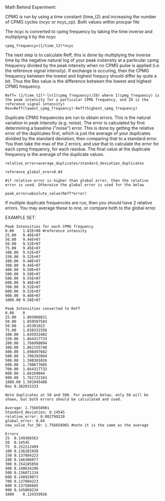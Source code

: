 Math Behind Experiment:

CPMG is run by using a time constant (time_t2) and increasing the number of CPMG cycles (ncyc or ncyc_cp). Both values within procpar file

The ncyc is converted to cpmg frequency by taking the time inverse and multiplying it by the ncyc

```
cpmg_frequency=(1/time_t2)*ncyc
```

The next step is to calculate Reff, this is done by multiplying the inverse time by the negative natural log of your peak instensity at a particular cpmg frequency divided by the peak intensity when no CPMG pulse is applied (i.e. the reference signal intensity). If exchange is occuring, then the CPMG frequency between the lowest and highest frequcy should differ by quite a bit. Thus the Rex value is the difference between the lowest and highest CPMG frequency.

```
Reff= (1/time_t2)*-ln(I(cpmg_frequency)/I0) where I(cpmg_frequency) is the peak intensity for a particular CPMG frequency, and I0 is the reference signal intensity)
Rex=Reff(lowest_cpmg_frequency)-Reff(highest_cpmg_frequency) 
```

Duplicate CPMG frequencies are run to obtain errors. This is the natural variation in peak intensity (e.g. noise). The error is calculated by first determining a baseline ("noise") error. This is done by getting the relative error of the duplicates first, which is just the average of your duplicates dividied by the standard deviation, then comparing that to a standard error. You then take the max of the 2 errors, and use that to calculate the error for each cpmg frequency, for each residue.
The final value at the duplicate frequency is the average of the duplicate values. 

```
relative_error=average_duplicates/standard_deviation_duplicates

reference_global_eror=0.04

#if relative error is higher than global error, then the relative error is used. Otherwise the global error is used for the below

peak_error=absolute_value(Reff*error)

```

If multiple duplicate frequencies are run, then you should have 2 relative errors. You may average these to one, or compare both to the global error. 

EXAMPLE SET:

```
Peak Intensities for each CPMG frequency
0.00	1.02E+08 #reference intensity
25.00	9.46E+07
50.00	9.44E+07
50.00	9.52E+07
75.00	9.45E+07
100.00	9.52E+07
150.00	9.52E+07
200.00	9.48E+07
300.00	9.44E+07
400.00	9.50E+07
500.00	9.50E+07
500.00	9.55E+07
600.00	9.46E+07
700.00	9.52E+07
800.00	9.52E+07
900.00	9.48E+07
1000.00	9.58E+07

Peak Intensities converted to Reff 
0.00	0
25.00	1.803960821
50.00	1.859507583
50.00	1.65381022
75.00	1.838332356
100.00	1.645932482
150.00	1.664317733
200.00	1.766998094
300.00	1.862155748
400.00	1.698497682
500.00	1.706392004
500.00	1.580381026
600.00	1.798677085
700.00	1.664317733
800.00	1.66169044
900.00	1.761722163
1000.00	1.501945488
Rex	0.302015333

Note duplicates at 50 and 500. For example below, only 50 will be shown, but both errors should be calculated and used. 

Average: 1.756658901
Standard_deviation: 0.14545
relative_error: 0.082799228
global_error: 0.04
new_value_for_50: 1.756658901 #note it is the same as the average

Errors
25	0.149366563
50	0.14545
75	0.152212499
100	0.136281938
150	0.137804223
200	0.146306077
300	0.154185058
400	0.140634296
500	0.136071134
600	0.148929073
700	0.137804223
800	0.137586685
900	0.145869234
1000	0.124359926
```




